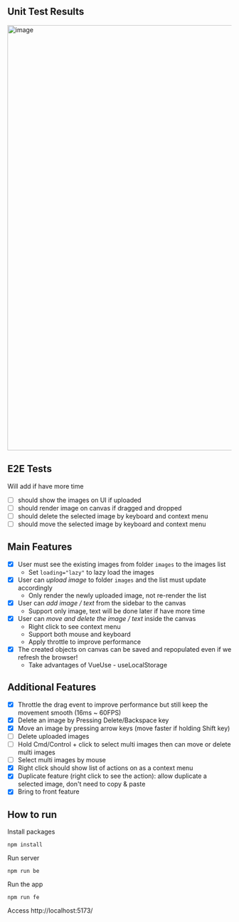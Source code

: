 ## Unit Test Results
<img width="954" alt="image" src="https://github.com/user-attachments/assets/a470e9f4-a69c-4f3e-b6be-8a22dcb11057" />

## E2E Tests
Will add if have more time
- [ ] should show the images on UI if uploaded
- [ ] should render image on canvas if dragged and dropped
- [ ] should delete the selected image by keyboard and context menu
- [ ] should move the selected image by keyboard and context menu

## Main Features

- [x] User must see the existing images from folder `images` to the images list
  - Set `loading="lazy"` to lazy load the images
- [x] User can _upload image_ to folder `images` and the list must update accordingly
  - Only render the newly uploaded image, not re-render the list
- [x] User can _add image / text_ from the sidebar to the canvas
  - Support only image, text will be done later if have more time
- [x] User can _move and delete the image / text_ inside the canvas
  - Right click to see context menu
  - Support both mouse and keyboard
  - Apply throttle to improve performance
- [x] The created objects on canvas can be saved and repopulated even if we refresh the browser!
  - Take advantages of VueUse - useLocalStorage

## Additional Features

- [x] Throttle the drag event to improve performance but still keep the movement smooth (16ms ~ 60FPS)
- [x] Delete an image by Pressing Delete/Backspace key
- [x] Move an image by pressing arrow keys (move faster if holding Shift key)
- [ ] Delete uploaded images
- [ ] Hold Cmd/Control + click to select multi images then can move or delete multi images
- [ ] Select multi images by mouse
- [x] Right click should show list of actions on as a context menu
- [x] Duplicate feature (right click to see the action): allow duplicate a selected image, don't need to copy & paste
- [x] Bring to front feature

## How to run

Install packages

```
npm install
```

Run server

```
npm run be
```

Run the app

```
npm run fe
```

Access http://localhost:5173/
